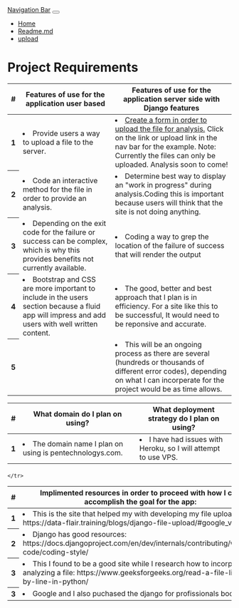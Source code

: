 
<!DOCTYPE html>

<html>
<head>
<div class="container">
<title>Readme.md file</title>
    <link href="https://cdn.jsdelivr.net/npm/bootstrap@5.2.1/dist/css/bootstrap.min.css" rel="stylesheet"
            integrity="sha384-iYQeCzEYFbKjA/T2uDLTpkwGzCiq6soy8tYaI1GyVh/UjpbCx/TYkiZhlZB6+fzT" crossorigin="anonymous">
</head>
    <nav class="navbar navbar-expand-lg bg-secondary">
        <div class="container-fluid">
            <a class="navbar-brand" href="#">Navigation Bar</a>
            <button class="navbar-toggler" type="button" data-bs-toggle="collapse" data-bs-target="#navbarNav"
                aria-controls="navbarNav" aria-expanded="false" aria-label="Toggle navigation">
                <span class="navbar-toggler-icon"></span>
            </button>
            <div class="collapse navbar-collapse" id="navbarNav">
                <ul class="navbar-nav">
                    <li class="nav-item">
                        <a class="nav-link active" aria-current="page" href="{% url 'home' %}">Home</a>
                    </li>
                    <li class="nav-item">
                        <a class="nav-link active" aria-current="page" href="{% url 'readme' %}">Readme.md</a>
                    </li>
                    <li class="nav-item">
                        <a class="nav-link active" aria-current="page" href="{% url 'upload' %}">upload</a>
                    </li>
                    </li>
                    </li>
                </ul>
            </div>
        </div>
        </div>
    </nav>



<div class="jumbotron">
    <h1 class="display-6">Project Requirements</h1>
<div>

<div>


<table class="table table-bordered">
  <thead>
    <tr>
      <th scope="col">#</th>
      <th scope="col">Features of use for the application user based</th>
      <th scope="col">Features of use for the application server side with Django features</th>
    </tr>
  </thead>
  <tbody>
    <tr>
      <th scope="row">1</th>
      <td><li>Provide users a way to upload a file to the server.</li></td>
      <td><li><a href="{% url 'upload' %}">Create a form in order to upload the file for analysis.</a> Click on the link or upload link in the nav bar for the example. Note: Currently the files can only be uploaded. Analysis soon to come!</li></td>
    </tr>
    <tr>
      <th scope="row">2</th>
      <td><li>Code an interactive method for the file in order to provide an analysis.</li></td>
      <td><li>Determine best way to display an "work in progress" during analysis.Coding this is important because users will think that the site is not doing anything. </li></td>
    </tr>
    <tr>
      <th scope="row">3</th>
      <td><li>Depending on the exit code for the failure or success can be complex, which is why this provides benefits not currently available.</li></td>
      <td><li>Coding a way to grep the location of the failure of success that will render the output</li></td>
    </tr>
        <tr>
      <th scope="row">4</th>
      <td><li>Bootstrap and CSS are more important to include in the users section because a fluid app will impress and add users with well written content.</li></td>
      <td><li>The good, better and best approach that I plan is in efficiency. For a site like this to be successful, It would need to be reponsive and accurate.</li></td>
    </tr>
        <tr>
      <th scope="row">5</th>
      <td></td>
      <td><li>This will be an ongoing process as there are several (hundreds or thousands of different error codes), depending on what I can incorperate for the project would be as time allows.</li></td>
    </tr>
  </tbody>
</table>
</div>


<table class="table table-bordered">
  <thead>
    <tr>
      <th scope="col">#</th>
      <th scope="col">What domain do I plan on using?</th>
      <th scope="col">What deployment strategy do I plan on using?</th>
    </tr>
  </thead>
  <tbody>
    <tr>
      <th scope="row">1</th>
      <td><li>The domain name I plan on using is pentechnologys.com.</li></td>
      <td><li>I have had issues with Heroku, so I will attempt to use VPS.</li></td>
    </tr>

 
  </tbody>
</table>

<div class="jumbotron">
    <h4 class="display-10"> </h4>
<div>

<table class="table table-bordered">
  <thead>
    <tr>
      <th scope="col">#</th>
      <th scope="col">Implimented resources in order to proceed with how I can accomplish the goal for the app:</th>

    </tr>
  </thead>
  <tbody>
    <tr>
      <th scope="row">1</th>
      <td><li>This is the site that helped my with developing my file upload form: https://data-flair.training/blogs/django-file-upload/#google_vignette.</li></td>
    </tr>
        <tr>
      <th scope="row">2</th>
      <td><li>Django has good resources: https://docs.djangoproject.com/en/dev/internals/contributing/writing-code/coding-style/</li></td>
    </tr>
            <tr>
      <th scope="row">3</th>
      <td><li>This I found to be a good site while I research how to incorperate analyzing a file: https://www.geeksforgeeks.org/read-a-file-line-by-line-in-python/</li></td>
    </tr>
            <tr>
      <th scope="row">3</th>
      <td><li>Google and I also puchased the django for profissionals book </li></td>
    </tr>
 
  </tbody>
</table>

<footer>
    <div>
        <script src="https://cdn.jsdelivr.net/npm/bootstrap@5.2.1/dist/js/bootstrap.bundle.min.js"
            integrity="sha384-u1OknCvxWvY5kfmNBILK2hRnQC3Pr17a+RTT6rIHI7NnikvbZlHgTPOOmMi466C8"
            crossorigin="anonymous"></script>
    </div>
    </div>
</footer>
</html>